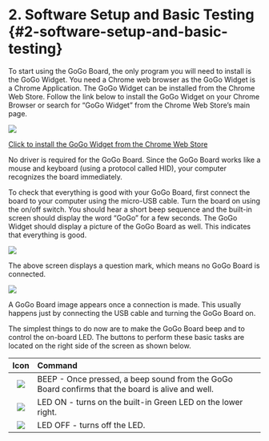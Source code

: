 # 2. Software Setup and Basic Testing {#2-software-setup-and-basic-testing}

To start using the GoGo Board, the only program you will need to install is the GoGo Widget. You need a Chrome web browser as the GoGo Widget is a Chrome Application. The GoGo Widget can be installed from the Chrome Web Store. Follow the link below to install the GoGo Widget on your Chrome Browser or search for “GoGo Widget” from the Chrome Web Store’s main page.

[![](https://lh3.googleusercontent.com/9eEJ90mosH6R_LXYh5jNVyqh1zzyiXkOmM6vEeovnTOP3Sw_kamFYiTNHibqkgXh3TkXDJKNItBtAMaDQtwGLexWuKLugEoknBKnAXeizbu-lswaQIOCINkPNd-jAggg5AKpeQFH)](https://chrome.google.com/webstore/detail/gogo-widget/onipnjeomppihdnpnhkffennhafpbkcg)

[Click to install the GoGo Widget from the Chrome Web Store](https://chrome.google.com/webstore/detail/gogo-widget/onipnjeomppihdnpnhkffennhafpbkcg)

No driver is required for the GoGo Board. Since the GoGo Board works like a mouse and keyboard \(using a protocol called HID\), your computer recognizes the board immediately.

To check that everything is good with your GoGo Board, first connect the board to your computer using the micro-USB cable. Turn the board on using the on/off switch. You should hear a short beep sequence and the built-in screen should display the word “GoGo” for a few seconds. The GoGo Widget should display a picture of the GoGo Board as well. This indicates that everything is good.

![](https://lh5.googleusercontent.com/szzE5WytiguqHDN6-DMTn_SQtPbfIzLblmifgCWWu_0FL_aP38MW6tN9GzZZL84yB5Ls2fH9XsY_7JNy4tg_8vcNiywvZGlOSp64u6d9EPFdKzBzExILVWGpiaDcgj5Q9e7sT51l)

The above screen displays a question mark, which means no GoGo Board is connected.

![](https://lh4.googleusercontent.com/Mxys-VQMLJqW6mBLcSebEakfLMHW002dg4DMhHJZ5xW_sSUbpOYpeFMp2caEWUuWPB6DkIQ-Npwx195sJOk_di0SAMXh6LhkTpureebBtgsZetDWBK6pKgxkWJuz-twfmKaIN6kJ)

A GoGo Board image appears once a connection is made. This usually happens just by connecting the USB cable and turning the GoGo Board on.

The simplest things to do now are to make the GoGo Board beep and to control the on-board LED. The buttons to perform these basic tasks are located on the right side of the screen as shown below.

| Icon | Command |
| :---: | :--- |
| ![](https://lh6.googleusercontent.com/8FmSql-_1P0nCO4_9UsIdHhhRCYYXJWJqCyNW9MDAlf9FP-O_CWxEcXb4jwxR-ZN8D-UYBRt6ctni1hKtgWknTraLmtia2gfR_IH2M1YgGHYS9Q3cMKjs7QfB-87TWTr5reEgzBy) | BEEP - Once pressed, a beep sound from the GoGo Board confirms that the board is alive and well. |
| ![](https://lh6.googleusercontent.com/zx-wsh643kjo_i74GhX90anuzRghTUiG4YliWFlQ4chAad4bb1oTft8o_7f79996N11caKmbwr1hvFZlNN2_1pogzxI0fXDV6iDO9eenUW1soUNuBTDJtLENi_-wc3VrPXnef1mw) | LED ON - turns on the built-in Green LED on the lower right. |
| ![](https://lh6.googleusercontent.com/DfOtLAzvJho0LlYCKXhKqi7t2fcuD4ub9oTqDhQ2Lk5E4Y5ZA5esTOYFV20m1kUhNmyHbsnv10jFdVF219GGJOMMbr4Y-ZuzkvHzBqAFMGQKknZN8Vb4yxWvyilf-flS8UmjTxpq) | LED OFF - turns off the LED. |



